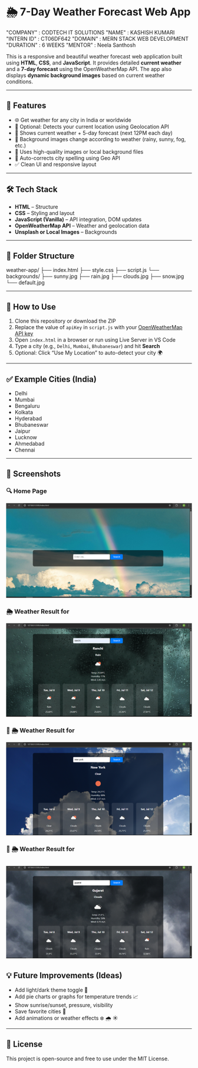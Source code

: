 # 🌦️ 7-Day Weather Forecast Web App


"COMPANY" : CODTECH IT SOLUTIONS
"NAME" : KASHISH KUMARI
"INTERN ID" : CT06DF642
"DOMAIN" : MERN STACK WEB DEVELOPMENT
"DURATION" : 6 WEEKS
"MENTOR" : Neela Santhosh


This is a responsive and beautiful weather forecast web application built using **HTML**, **CSS**, and **JavaScript**. It provides detailed **current weather** and a **7-day forecast** using the OpenWeatherMap API. The app also displays **dynamic background images** based on current weather conditions.

---

## 🚀 Features

- 🌐 Get weather for any city in India or worldwide  
- 📍 Optional: Detects your current location using Geolocation API  
- 📅 Shows current weather + 5-day forecast (next 12PM each day)  
- 🎨 Background images change according to weather (rainy, sunny, fog, etc.)  
- 📸 Uses high-quality images or local background files  
- 🧠 Auto-corrects city spelling using Geo API  
- ✅ Clean UI and responsive layout

---

## 🛠️ Tech Stack

- **HTML** – Structure  
- **CSS** – Styling and layout  
- **JavaScript (Vanilla)** – API integration, DOM updates  
- **OpenWeatherMap API** – Weather and geolocation data  
- **Unsplash or Local Images** – Backgrounds  

---

## 📁 Folder Structure

weather-app/
├── index.html
├── style.css
├── script.js
└── backgrounds/
├── sunny.jpg
├── rain.jpg
├── clouds.jpg
├── snow.jpg
└── default.jpg

---

## 🔑 How to Use

1. Clone this repository or download the ZIP  
2. Replace the value of `apiKey` in `script.js` with your [OpenWeatherMap API key](https://openweathermap.org/api)  
3. Open `index.html` in a browser or run using Live Server in VS Code  
4. Type a city (e.g., `Delhi`, `Mumbai`, `Bhubaneswar`) and hit **Search**  
5. Optional: Click “Use My Location” to auto-detect your city 🌍

---

## ✅ Example Cities (India)

- Delhi  
- Mumbai  
- Bengaluru  
- Kolkata  
- Hyderabad  
- Bhubaneswar  
- Jaipur  
- Lucknow  
- Ahmedabad  
- Chennai

---

## 📸 Screenshots

### 🔍 Home Page
![Home Page](Weather-Screenshot/Hero-img.png)

### 🌦️ Weather Result for 
![Search Result](Weather-Screenshot/app_inner_img1.png)

### 📱 🌦️ Weather Result for
![Search Result](Weather-Screenshot/app_inner_img2.png)

### 📱 🌦️ Weather Result for
![Search Result](Weather-Screenshot/app_inner_img3.png)
---

## 💡 Future Improvements (Ideas)

- Add light/dark theme toggle 🌙  
- Add pie charts or graphs for temperature trends 📈  
- Show sunrise/sunset, pressure, visibility  
- Save favorite cities 🔖  
- Add animations or weather effects ❄️ 🌧️ ☀️

---

## 📄 License

This project is open-source and free to use under the MIT License.
